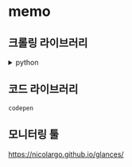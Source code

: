<!--  
<details>
<summary>제목</summary>
<div markdown="1">

    
</div>
</details>
  -->

# memo

## 크롤링 라이브러리
<details>
<summary>python</summary>
<div markdown="1">

    beautifulsoup
    selenium
    
</div>
</details>


## 코드 라이브러리

    codepen

## 모니터링 툴

https://nicolargo.github.io/glances/
